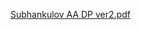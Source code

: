 [Subhankulov AA DP ver2.pdf](https://github.com/alirdf/i-kak-messenger/files/14883434/Subhankulov.AA.DP.ver2.pdf)
